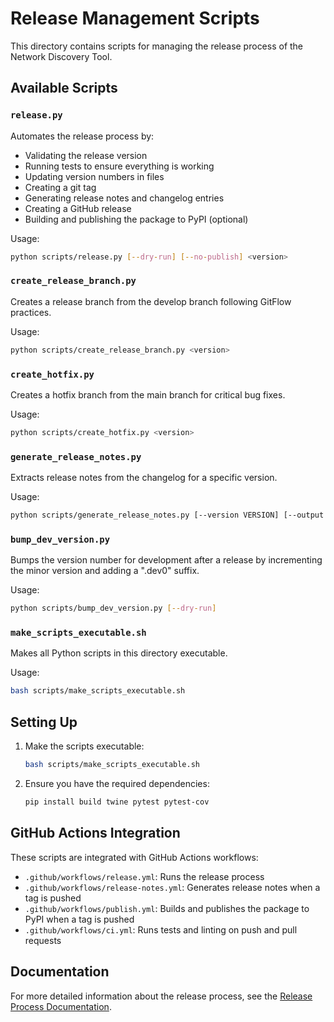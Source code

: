 # Release Management Scripts

This directory contains scripts for managing the release process of the Network Discovery Tool.

## Available Scripts

### `release.py`

Automates the release process by:
- Validating the release version
- Running tests to ensure everything is working
- Updating version numbers in files
- Creating a git tag
- Generating release notes and changelog entries
- Creating a GitHub release
- Building and publishing the package to PyPI (optional)

Usage:
```bash
python scripts/release.py [--dry-run] [--no-publish] <version>
```

### `create_release_branch.py`

Creates a release branch from the develop branch following GitFlow practices.

Usage:
```bash
python scripts/create_release_branch.py <version>
```

### `create_hotfix.py`

Creates a hotfix branch from the main branch for critical bug fixes.

Usage:
```bash
python scripts/create_hotfix.py <version>
```

### `generate_release_notes.py`

Extracts release notes from the changelog for a specific version.

Usage:
```bash
python scripts/generate_release_notes.py [--version VERSION] [--output FILE]
```

### `bump_dev_version.py`

Bumps the version number for development after a release by incrementing the minor version and adding a ".dev0" suffix.

Usage:
```bash
python scripts/bump_dev_version.py [--dry-run]
```

### `make_scripts_executable.sh`

Makes all Python scripts in this directory executable.

Usage:
```bash
bash scripts/make_scripts_executable.sh
```

## Setting Up

1. Make the scripts executable:
   ```bash
   bash scripts/make_scripts_executable.sh
   ```

2. Ensure you have the required dependencies:
   ```bash
   pip install build twine pytest pytest-cov
   ```

## GitHub Actions Integration

These scripts are integrated with GitHub Actions workflows:

- `.github/workflows/release.yml`: Runs the release process
- `.github/workflows/release-notes.yml`: Generates release notes when a tag is pushed
- `.github/workflows/publish.yml`: Builds and publishes the package to PyPI when a tag is pushed
- `.github/workflows/ci.yml`: Runs tests and linting on push and pull requests

## Documentation

For more detailed information about the release process, see the [Release Process Documentation](../docs/release-process.md).
